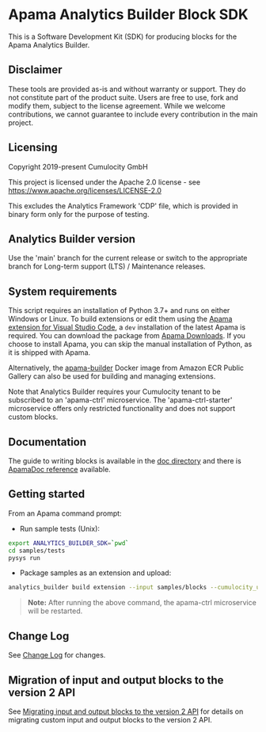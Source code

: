 # Apama Analytics Builder Block SDK

This is a Software Development Kit (SDK) for producing blocks for the Apama Analytics Builder.

## Disclaimer

These tools are provided as-is and without warranty or support. They do not constitute part of the product suite. Users are free to use, fork and modify them, subject to the license agreement. While we welcome contributions, we cannot guarantee to include every contribution in the main project.

## Licensing

Copyright 2019-present Cumulocity GmbH

This project is licensed under the Apache 2.0 license - see <https://www.apache.org/licenses/LICENSE-2.0>

This excludes the Analytics Framework 'CDP' file, which is provided in binary form only for the purpose of testing.

## Analytics Builder version

Use the 'main' branch for the current release or switch to the appropriate branch for Long-term support (LTS) / Maintenance releases.

## System requirements

This script requires an installation of Python 3.7+ and runs on either Windows or Linux. To build extensions or edit them using the [Apama extension for Visual Studio Code](https://marketplace.visualstudio.com/items?itemName=ApamaCommunity.apama-extensions), a `dev` installation of the latest Apama is required. You can download the package from [Apama Downloads](https://download.cumulocity.com/Apama). If you choose to install Apama, you can skip the manual installation of Python, as it is shipped with Apama.

Alternatively, the [apama-builder](https://gallery.ecr.aws/apama/apama-builder) Docker image from Amazon ECR Public Gallery can also be used for building and managing extensions.

Note that Analytics Builder requires your Cumulocity tenant to be subscribed to an 'apama-ctrl' microservice.  The 'apama-ctrl-starter' microservice offers only restricted functionality and does not support custom blocks.

## Documentation

The guide to writing blocks is available in the [doc directory](doc/000-contents.md) and there is [ApamaDoc reference](https://cumulocity-iot.github.io/apama-analytics-builder-block-sdk/doc/apamadoc/index.html) available.

## Getting started

From an Apama command prompt:

* Run sample tests (Unix):

```bash
export ANALYTICS_BUILDER_SDK=`pwd`
cd samples/tests
pysys run
```

* Package samples as an extension and upload:

```bash
analytics_builder build extension --input samples/blocks --cumulocity_url <URL> --username <tenantID>/<username> --password <password> --name sample-blocks --restart
```
> **Note:** After running the above command, the apama-ctrl microservice will be restarted.

## Change Log

See [Change Log](CHANGELOG.md) for changes.

## Migration of input and output blocks to the version 2 API

See [Migrating input and output blocks to the version 2 API](doc/150-MigrateInputOutputBlocks.md) for details on migrating custom input and output blocks to the version 2 API.
